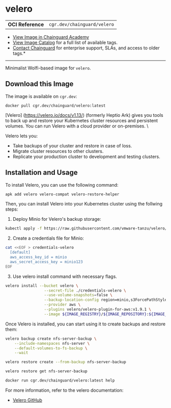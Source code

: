 <!--monopod:start-->
# velero
| | |
| - | - |
| **OCI Reference** | `cgr.dev/chainguard/velero` |


* [View Image in Chainguard Academy](https://edu.chainguard.dev/chainguard/chainguard-images/reference/velero/overview/)
* [View Image Catalog](https://console.enforce.dev/images/catalog) for a full list of available tags.
* [Contact Chainguard](https://www.chainguard.dev/chainguard-images) for enterprise support, SLAs, and access to older tags.*

---
<!--monopod:end-->

<!--overview:start-->
Minimalist Wolfi-based image for `velero`.
<!--overview:end-->

<!--getting:start-->
## Download this Image
The image is available on `cgr.dev`:

```
docker pull cgr.dev/chainguard/velero:latest
```
<!--getting:end-->

<!--body:start-->
[Velero] (https://velero.io/docs/v1.13/) (formerly Heptio Ark) gives you tools to back up and restore your Kubernetes cluster resources and persistent volumes. You can run Velero with a cloud provider or on-premises. \

Velero lets you:
* Take backups of your cluster and restore in case of loss.
* Migrate cluster resources to other clusters.
* Replicate your production cluster to development and testing clusters.

## Installation and Usage

To install Velero, you can use the following command:

```bash
apk add velero velero-compat velero-restore-helper
```

Then, you can install Velero into your Kubernetes cluster using the follwing steps:

1. Deploy Minio for Velero's backup storage:

```bash
kubectl apply -f https://raw.githubusercontent.com/vmware-tanzu/velero/main/examples/minio/00-minio-deployment.yaml
```

2. Create a credentials file for Minio:

```bash
cat <<EOF > credentials-velero
  [default]
  aws_access_key_id = minio
  aws_secret_access_key = minio123
EOF
```

3. Use velero install command with necessary flags.
```bash
velero install --bucket velero \
                 --secret-file ./credentials-velero \
                 --use-volume-snapshots=false \
                 --backup-location-config region=minio,s3ForcePathStyle="true",s3Url=http://minio.velero.svc:9000 \
                 --provider aws \
                 --plugins velero/velero-plugin-for-aws:v1.9.1 \
                 --image ${IMAGE_REGISTRY}/${IMAGE_REPOSITORY}:${IMAGE_TAG}
```

Once Velero is installed, you can start using it to create backups and restore them:

```bash
velero backup create nfs-server-backup \
    --include-namespaces nfs-server \
    --default-volumes-to-fs-backup \
    --wait

velero restore create --from-backup nfs-server-backup

velero restore get nfs-server-backup
```


```bash
docker run cgr.dev/chainguard/velero:latest help
```

For more information, refer to the velero documentation:
- [Velero GitHub](https://github.com/vmware-tanzu/velero)
<!--body:end-->
